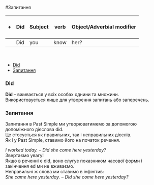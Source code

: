#Запитання

| <h4>+</h4>| Did |Subject | verb | Object/Adverbial modifier |
| -- | -- | -- | -- | -- |
| | Did |  you | know | her? |
<br>


<ul class="nav nav-tabs">
<li class="active"><a data-toggle="tab" href="#home">Did</a></li>
 <li><a data-toggle="tab" href="#menu1">Запитання</a></li>
 </ul>

<div class="tab-content">
  <div id="home" class="tab-pane fade in active">
    <h3>Did</h3>
    <p><b>Did</b> – вживається у всіх особах однини та множини.<br>
    Використовується лише для утворення запитань або заперечень.</p>
  </div>
  <div id="menu1" class="tab-pane fade">
    <h3>Запитання</h3>
    <p>Запитання в  Past Simple ми утворюватимемо за допомогою допоміжного дієслова did.<br>
    Це стосується як правильних, так і неправильних дієслів.<br>
    Як і у Past Simple, ставимо його на початок речення.</p>
    <i>I worked today. – Did she come here yesterday?</i>
    <br>
    <div class="add-wrap">
<span class="add">Звертаємо увагу!</span>
<div class="add-text">
Якщо в реченні є <span class="p1">did</span>, воно слугує показником часової форми і закінчення <span class="p1">ed</span> ми не вживаємо.<br>
Неправильні ж слова ми ставимо в інфінітив:<br>
<i>She came here yesterday. – Did she come here yesterday?</i>
</div>
</div>
  </div>
</div>
